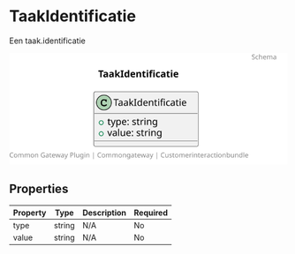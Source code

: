 # TaakIdentificatie

Een taak.identificatie

![Class Diagram](https://github.com/CommonGateway/CustomerInteractionBundle/blob/old-contactmomenten-api-wilco/docs/schema/klant.taak.identificatie.svg)

## Properties

| Property | Type | Description | Required |
|----------|------|-------------|----------|
| type | string | N/A | No |
| value | string | N/A | No |
